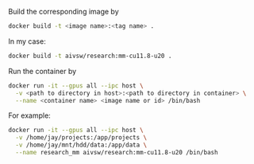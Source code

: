 
Build the corresponding image by 
```bash
docker build -t <image name>:<tag name> .
```
In my case:
```bash
docker build -t aivsw/research:mm-cu11.8-u20 .
```

Run the container by
```bash
docker run -it --gpus all --ipc host \
  -v <path to directory in host>:<path to directory in container> \
  --name <container name> <image name or id> /bin/bash
```
For example:
```bash
docker run -it --gpus all --ipc host \
  -v /home/jay/projects:/app/projects \
  -v /home/jay/mnt/hdd/data:/app/data \
  --name research_mm aivsw/research:mm-cu11.8-u20 /bin/bash
```

